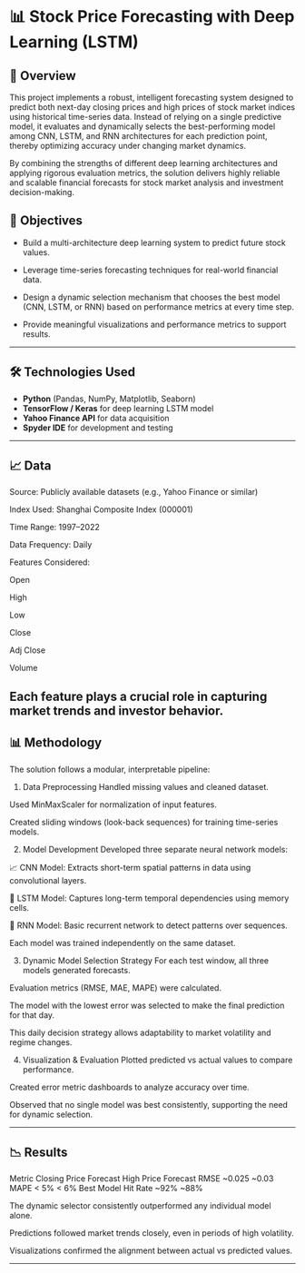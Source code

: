 # 📊 Stock Price Forecasting with Deep Learning (LSTM)

## 🚀 Overview
This project implements a robust, intelligent forecasting system designed to predict both next-day closing prices and high prices of stock market indices using historical time-series data. Instead of relying on a single predictive model, it evaluates and dynamically selects the best-performing model among CNN, LSTM, and RNN architectures for each prediction point, thereby optimizing accuracy under changing market dynamics.

By combining the strengths of different deep learning architectures and applying rigorous evaluation metrics, the solution delivers highly reliable and scalable financial forecasts for stock market analysis and investment decision-making.


## 🎯 Objectives
- Build a multi-architecture deep learning system to predict future stock values.

- Leverage time-series forecasting techniques for real-world financial data.

- Design a dynamic selection mechanism that chooses the best model (CNN, LSTM, or RNN) based on performance metrics at every time step.

- Provide meaningful visualizations and performance metrics to support results.


---

## 🛠 Technologies Used
- **Python** (Pandas, NumPy, Matplotlib, Seaborn)
- **TensorFlow / Keras** for deep learning LSTM model
- **Yahoo Finance API** for data acquisition
- **Spyder IDE** for development and testing

---

## 📈 Data
Source: Publicly available datasets (e.g., Yahoo Finance or similar)

Index Used: Shanghai Composite Index (000001)

Time Range: 1997–2022

Data Frequency: Daily

Features Considered:

Open

High

Low

Close

Adj Close

Volume

Each feature plays a crucial role in capturing market trends and investor behavior.
---

## 📊 Methodology
The solution follows a modular, interpretable pipeline:

1. Data Preprocessing
Handled missing values and cleaned dataset.

Used MinMaxScaler for normalization of input features.

Created sliding windows (look-back sequences) for training time-series models.

2. Model Development
Developed three separate neural network models:

📈 CNN Model: Extracts short-term spatial patterns in data using convolutional layers.

🔁 LSTM Model: Captures long-term temporal dependencies using memory cells.

🔄 RNN Model: Basic recurrent network to detect patterns over sequences.

Each model was trained independently on the same dataset.

3. Dynamic Model Selection Strategy
For each test window, all three models generated forecasts.

Evaluation metrics (RMSE, MAE, MAPE) were calculated.

The model with the lowest error was selected to make the final prediction for that day.

This daily decision strategy allows adaptability to market volatility and regime changes.

4. Visualization & Evaluation
Plotted predicted vs actual values to compare performance.

Created error metric dashboards to analyze accuracy over time.

Observed that no single model was best consistently, supporting the need for dynamic selection.


---

## 📉 Results
Metric	Closing Price Forecast	High Price Forecast
RMSE	~0.025	~0.03
MAPE	< 5%	< 6%
Best Model Hit Rate	~92%	~88%

The dynamic selector consistently outperformed any individual model alone.

Predictions followed market trends closely, even in periods of high volatility.

Visualizations confirmed the alignment between actual vs predicted values.


---



